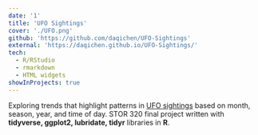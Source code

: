 ```yaml
---
date: '1'
title: 'UFO Sightings'
cover: './UFO.png'
github: 'https://github.com/daqichen/UFO-Sightings'
external: 'https://daqichen.github.io/UFO-Sightings/'
tech:
  - R/RStudio
  - rmarkdown
  - HTML widgets
showInProjects: true
---
```


Exploring trends that highlight patterns in [UFO sightings](https://www.kaggle.com/NUFORC/ufo-sightings) based on month, season, year, and time of day. STOR 320 final project written with <b>tidyverse, ggplot2, lubridate, tidyr</b> libraries in <b>R</b>.
